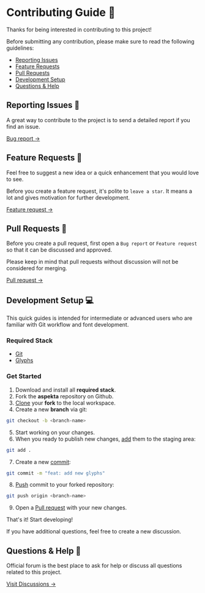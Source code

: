 # Contributing Guide 🤝

Thanks for being interested in contributing to this project!

Before submitting any contribution, please make sure to read the following guidelines:

- [Reporting Issues](#reporting-issues-)
- [Feature Requests](#feature-requests-)
- [Pull Requests](#pull-requests-)
- [Development Setup](#development-setup-)
- [Questions & Help](#questions--help-)

## Reporting Issues 🚨

A great way to contribute to the project is to send a detailed report if you find an issue.

[Bug report →](https://github.com/ivodolenc/aspekta/issues/new/choose)

## Feature Requests 🚀

Feel free to suggest a new idea or a quick enhancement that you would love to see.

Before you create a feature request, it's polite to `leave a star`. It means a lot and gives motivation for further development.

[Feature request →](https://github.com/ivodolenc/aspekta/issues/new/choose)

## Pull Requests 🔀

Before you create a pull request, first open a `Bug report` or `Feature request` so that it can be discussed and approved.

Please keep in mind that pull requests without discussion will not be considered for merging.

[Pull request →](https://github.com/ivodolenc/aspekta/pulls)

## Development Setup 💻

This quick guides is intended for intermediate or advanced users who are familiar with Git workflow and font development.

### Required Stack

- [Git](https://github.com/git-guides)
- [Glyphs](https://glyphsapp.com/)

### Get Started

1. Download and install all **required stack**.
2. Fork the **aspekta** repository on Github.
3. [Clone](https://github.com/git-guides/git-clone) your **fork** to the local workspace.
4. Create a new **branch** via git:

```sh
git checkout -b <branch-name>
```

5. Start working on your changes.
6. When you ready to publish new changes, [add](https://github.com/git-guides/git-add) them to the staging area:

```sh
git add .
```

7. Create a new [commit](https://github.com/git-guides/git-commit):

```sh
git commit -m "feat: add new glyphs"
```

8. [Push](https://github.com/git-guides/git-push) commit to your forked repository:

```sh
git push origin <branch-name>
```

9. Open a [Pull request](https://docs.github.com/en/pull-requests/collaborating-with-pull-requests/proposing-changes-to-your-work-with-pull-requests/creating-a-pull-request-from-a-fork) with your new changes.

That's it! Start developing!

If you have additional questions, feel free to create a new discussion.

## Questions & Help 🙋

Official forum is the best place to ask for help or discuss all questions related to this project.

[Visit Discussions →](https://github.com/ivodolenc/aspekta/discussions)
